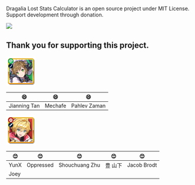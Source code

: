 
Dragalia Lost Stats Calculator is an open source project under MIT License.
Support development through donation.

<a href="https://www.patreon.com/junlico">
	<img src="https://c5.patreon.com/external/logo/become_a_patron_button@2x.png" width="160">
</a>
<br/>



## Thank you for supporting this project.

<img src="public/images/adventurer/110027_01_r05.png" alt="Melody" width="80"/>

| :smile: | :smile: | :smile: |
|---|---|---|
| Jianning Tan | Mechafe | Pahlev Zaman


<img src="public/images/adventurer/100001_01_r05.png" alt="Euden" width="80"/>

| :blush: | :blush: | :blush: | :blush: | :blush: |
|---|---|---|---|---|
| YunX | Oppressed | Shouchuang Zhu | 豊 山下 | Jacob Brodt |
| Joey |
